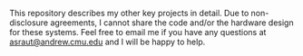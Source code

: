 This repository describes my other key projects in detail.
Due to non-disclosure agreements, I cannot share the code and/or the hardware design for these systems.
Feel free to email me if you have any questions at asraut@andrew.cmu.edu and I will be happy to help.
